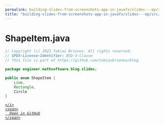 ```yaml
---
permalink: building-slides-from-screenshots-app-in-javafx/slides---ep/src/main/java/engineer/mathsoftware/blog/slides/ShapeItem.java.html
title: "building-slides-from-screenshots-app-in-javafx/slides---ep/src/main/java/engineer/mathsoftware/blog/slides/ShapeItem.java"
---
```


# ShapeItem.java
```java
// Copyright (c) 2023 Tobias Briones. All rights reserved.
// SPDX-License-Identifier: BSD-3-Clause
// This file is part of https://github.com/tobiasbriones/blog

package engineer.mathsoftware.blog.slides;

public enum ShapeItem {
    Line,
    Rectangle,
    Circle
}

```
<div class="social open-gh-btn my-4">
  <a class="btn btn-github" href="https://github.com/tobiasbriones/blog/tree/main/swe/dev/java/javafx/drawing/productivity/building-slides-from-screenshots-app-in-javafx/slides---ep/src/main/java/engineer/mathsoftware/blog/slides/ShapeItem.java" target="_blank">
    <i class="fab fa-github">
      
    </i>
    <span>
      Open in GitHub
    </span>
  </a>
</div>